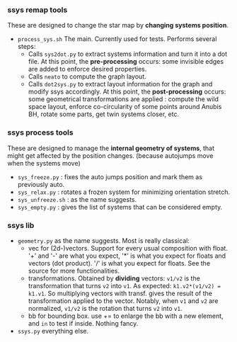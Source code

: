
### ssys remap tools
These are designed to change the star map by **changing systems position**.

 - `process_sys.sh` The main. Currently used for tests. Performs several steps:
    - Calls `sys2dot.py` to extract systems information and turn it into a dot file. At this point, the **pre-processing** occurs: some invisible edges are added to enforce desired properties.
    - Calls `neato` to compute the graph layout.
    - Calls `dot2sys.py` to extract layout information for the graph and modify ssys accordingly. At this point, the **post-processing** occurs: some geometrical transformations are applied : compute the wild space layout, enforce co-circularity of some points around Anubis BH, rotate some parts, get twin systems closer, etc.

### ssys process tools

These are designed to manage the **internal geometry of systems**, that might get affected by the position changes. (because autojumps move when the systems move)

 - `sys_freeze.py` : fixes the auto jumps position and mark them as previously auto.
 - `sys_relax.py` : rotates a frozen system for minimizing orientation stretch.
 - `sys_unfreeze.sh` : as the name suggests.
 - `sys_empty.py` : gives the list of systems that can be considered empty.

### ssys lib

 - `geometry.py` as the name suggests. Most is really classical:
    - vec for (2d-)vectors. Support for every usual composition with float. '+' and '-' are what you expect, '*' is what you expect for floats and vectors (dot product). '/' is what you expect for floats. See the source for more functionalities.
    - transformations. Obtained by **dividing** vectors: `v1/v2` is the transformation that turns `v2` into `v1`. As expected: `k1.v2*(v1/v2) = k1.v1`. So multiplying vectors with transf. gives the result of the transformation applied to the vector. Notably, when `v1` and `v2` are normalized, `v1/v2` is the rotation that turns `v2` into `v1`.
    - bb for bounding box. use += to enlarge the bb with a new element, and `in` to test if inside. Nothing fancy.
 - `ssys.py` everything else.

